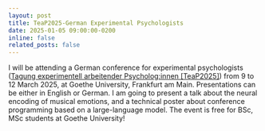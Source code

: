```yaml
---
layout: post
title: TeaP2025-German Experimental Psychologists
date: 2025-01-05 09:00:00-0200
inline: false
related_posts: false
---
```


I will be attending a German conference for experimental psychologists ([Tagung experimentell arbeitender Psycholog:innen \[TeaP2025\]](https://coms.app/TeaP2025/welcome.html)) from 9 to 12 March 2025, at Goethe University, Frankfurt am Main.
Presentations can be either in English or German.
I am going to present a talk about the neural encoding of musical emotions, and a technical poster about conference programming based on a large-language model.
The event is free for BSc, MSc students at Goethe University!
